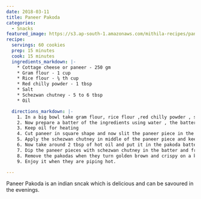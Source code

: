 ```yaml
---
date: 2018-03-11
title: Paneer Pakoda
categories:
  - Snacks
featured_image: https://s3.ap-south-1.amazonaws.com/mithila-recipes/paneer_pakoda.jpg
recipe:
  servings: 60 cookies
  prep: 15 minutes
  cook: 15 minutes
  ingredients_markdown: |-
    * Cottage cheese or paneer - 250 gm
    * Gram flour - 1 cup
    * Rice flour - ¼ th cup
    * Red chilly powder - 1 tbsp 
    * Salt
    * Schezwan chutney - 5 to 6 tbsp
    * Oil 

  directions_markdown: |-
    1. In a big bowl take gram flour, rice flour ,red chilly powder , salt and mix it properly 
    2. Now prepare a batter of the ingredients using water , the batter should be dosa batter consistency
    3. Keep oil for heating
    4. Cut paneer in square shape and now slit the paneer piece in the middle till ¾ th of the piece ( don’t cut the paneer piece fully)
    5. Apply the schezwan chutney in middle of the paneer piece and keep it aside ( The amount of chutney to be applied depends on your taste)
    6. Now take around 2 tbsp of hot oil and put it in the pakoda batter and mix it properly using a spoon or a whisk ( i have put hot oil to give pakoda crispyness you can also use baking soda in place of hot oil )
    7. Dip the paneer pieces with schezwan chutney in the batter and fry them in hot oil till it is crispy( always remember when we put pakodas in oil the flame must be high then reduce it to medium and fry the pakodas till it is crispy )(always coat the batter properly before frying the pakodas)
    8. Remove the pakodas when they turn golden brown and crispy on a kitchen towel
    9. Enjoy it when they are piping hot.

---
```

Paneer Pakoda is an indian sncak which is delicious and can be savoured in the evenings.
